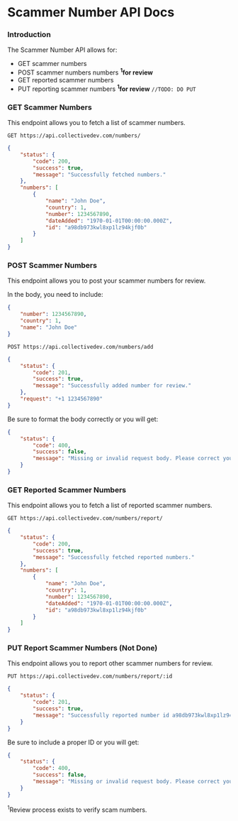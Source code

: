# Scammer Number API Docs

### Introduction
The Scammer Number API allows for:
* GET scammer numbers
* POST scammer numbers numbers **<sup>1</sup>for review**
* GET reported scammer numbers
* PUT reporting scammer numbers **<sup>1</sup>for review** `//TODO: DO PUT`

### GET Scammer Numbers

This endpoint allows you to fetch a list of scammer numbers.

`GET https://api.collectivedev.com/numbers/`
```json
{
    "status": {
        "code": 200,
        "success": true,
        "message": "Successfully fetched numbers."
    },
    "numbers": [
        {
            "name": "John Doe",
            "country": 1,
            "number": 1234567890,
            "dateAdded": "1970-01-01T00:00:00.000Z",
            "id": "a98db973kwl8xp1lz94kjf0b"
        }
    ]
}
```

### POST Scammer Numbers

This endpoint allows you to post your scammer numbers for review.

In the body, you need to include:
```json
{
    "number": 1234567890,
    "country": 1,
    "name": "John Doe"
}
```

`POST https://api.collectivedev.com/numbers/add`
```json
{
    "status": {
        "code": 201,
        "success": true,
        "message": "Successfully added number for review."
    },
    "request": "+1 1234567890"
}
```

Be sure to format the body correctly or you will get:

```json
{
    "status": {
        "code": 400,
        "success": false,
        "message": "Missing or invalid request body. Please correct your request and try again."
    }
}
```

### GET Reported Scammer Numbers

This endpoint allows you to fetch a list of reported scammer numbers.

`GET https://api.collectivedev.com/numbers/report/`
```json
{
    "status": {
        "code": 200,
        "success": true,
        "message": "Successfully fetched reported numbers."
    },
    "numbers": [
        {
            "name": "John Doe",
            "country": 1,
            "number": 1234567890,
            "dateAdded": "1970-01-01T00:00:00.000Z",
            "id": "a98db973kwl8xp1lz94kjf0b"
        }
    ]
}
```

### PUT Report Scammer Numbers (Not Done)

This endpoint allows you to report other scammer numbers for review.

`PUT https://api.collectivedev.com/numbers/report/:id`
```json
{
    "status": {
        "code": 201,
        "success": true,
        "message": "Successfully reported number id a98db973kwl8xp1lz94kjf0b and will be reviewed."
    }
}
```

Be sure to include a proper ID or you will get:

```json
{
    "status": {
        "code": 400,
        "success": false,
        "message": "Missing or invalid request body. Please correct your request and try again."
    }
}
```

<sup>1</sup>Review process exists to verify scam numbers.
